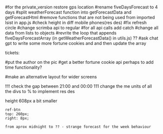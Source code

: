 


#for the private_version restore gps location <!--completed-->
#rename fiveDaysForecast to 4 days <!--completed-->
#split weatherForecast function into getForecastData and getForecastHtml <!--completed-->
#remove functions that are not being used from imported lsist in app.js <!--completed-->
#check height in diff mobile phones(res des) <!--completed-->
#fix refresh circle
#change scrimba api to regular
#for all api calls add catch
#change all data from lists to objects
#revrite the loop that appends fiveDaysForecastArray (in getWeatherForecastData() in utils.js) ??
#ask chat gpt to write some more fortune cookies and and then update the array

tickets:

#put the author on the pic <!--completed-->
#get a better fortune cookie api <!--completed--> perhaps to add time functionality?

#make an alternative layout for wider screens




!!!! check the gap between 21:00 and 00:00
111 change the me units of all the divs to % to implement res des



<!-- const htmlString = `
    <div class='week-main-div' id='week-main-div'>
        <div class='quote-div' id='quote-div'></div>
        <div class='forecast-h-div' id='forecast-h-div'>
        // 4 divs(each 3hours forecast) (time, icon, temp, humidity)
        </div>
        <div class='forecast-d-div' id='forecast-d-div'>
        6 divs(each for a day) (monday, humidity, day/night icon, day/night temp)
        </div>
    </div>` --> height 608px a bit smaller


    ref-btn 
    top: 260px;
    right: 8px;

    from aprox midnight to ?? - strange forecast for the week behaviour
